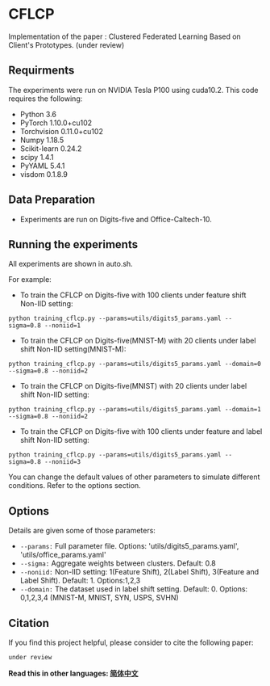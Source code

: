 # CFLCP

Implementation of the paper : Clustered Federated Learning Based on Client's Prototypes. (under review)

## Requirments
The experiments were run on NVIDIA Tesla P100 using cuda10.2.
This code requires the following:
* Python 3.6
* PyTorch 1.10.0+cu102
* Torchvision 0.11.0+cu102
* Numpy 1.18.5
* Scikit-learn 0.24.2
* scipy 1.4.1
* PyYAML 5.4.1
* visdom 0.1.8.9

## Data Preparation
* Experiments are run on Digits-five and Office-Caltech-10.

## Running the experiments
All experiments are shown in auto.sh.

For example:
* To train the CFLCP on Digits-five with 100 clients under feature shift Non-IID setting:
```
python training_cflcp.py --params=utils/digits5_params.yaml --sigma=0.8 --noniid=1
```
* To train the CFLCP on Digits-five(MNIST-M) with 20 clients under label shift Non-IID setting(MNIST-M):
```
python training_cflcp.py --params=utils/digits5_params.yaml --domain=0 --sigma=0.8 --noniid=2
```
* To train the CFLCP on Digits-five(MNIST) with 20 clients under label shift Non-IID setting:
```
python training_cflcp.py --params=utils/digits5_params.yaml --domain=1 --sigma=0.8 --noniid=2
```
* To train the CFLCP on Digits-five with 100 clients under feature and label shift Non-IID setting:
```
python training_cflcp.py --params=utils/digits5_params.yaml --sigma=0.8 --noniid=3
```

You can change the default values of other parameters to simulate different conditions. Refer to the options section.

## Options
Details are given some of those parameters:

* ```--params:```  Full parameter file. Options: 'utils/digits5_params.yaml', 'utils/office_params.yaml'
* ```--sigma:```  Aggregate weights between clusters. Default: 0.8
* ```--noniid:```     Non-IID setting: 1(Feature Shift), 2(Label Shift), 3(Feature and Label Shift). Default: 1. Options:1,2,3
* ```--domain:```     The dataset used in label shift setting. Default: 0. Options: 0,1,2,3,4  (MNIST-M, MNIST, SYN, USPS, SVHN)

## Citation
If you find this project helpful, please consider to cite the following paper:
```
under review
```

**Read this in other languages: [简体中文](readme/README_zh.md)**
